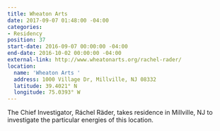 ```yaml
---
title: Wheaton Arts
date: 2017-09-07 01:48:00 -04:00
categories:
- Residency
position: 37
start-date: 2016-09-07 00:00:00 -04:00
end-date: 2016-10-02 00:00:00 -04:00
external-link: http://www.wheatonarts.org/rachel-rader/
location:
  name: 'Wheaton Arts '
  address: 1000 Village Dr, Millville, NJ 08332
  latitude: 39.4021° N
  longitude: 75.0393° W
---
```


The Chief Investigator, Ráchel Räder, takes residence in Millville, NJ to investigate the particular energies of this location. 